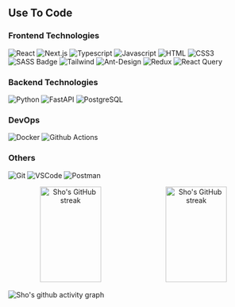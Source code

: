 ## Use To Code
### Frontend Technologies

![React](https://img.shields.io/badge/-React-61DBFB?style=for-the-badge&labelColor=black&logo=react&logoColor=61DBFB)
![Next.js](https://img.shields.io/badge/next.js-000000?style=for-the-badge&logo=nextdotjs&logoColor=white)
![Typescript](https://img.shields.io/badge/Typescript-007acc?style=for-the-badge&labelColor=black&logo=typescript&logoColor=007acc)
![Javascript](https://img.shields.io/badge/Javascript-F0DB4F?style=for-the-badge&labelColor=black&logo=javascript&logoColor=F0DB4F)
![HTML](https://img.shields.io/badge/HTML5-E34F26?style=for-the-badge&logo=html5&logoColor=white)
![CSS3](https://img.shields.io/badge/CSS3-1572B6?style=for-the-badge&logo=css3&logoColor=white)
![SASS Badge](https://img.shields.io/badge/Scss-CC6699?style=for-the-badge&logo=sass&logoColor=white)
![Tailwind](https://img.shields.io/badge/Tailwind_CSS-092749?style=for-the-badge&logo=tailwindcss&logoColor=06B6D4&labelColor=000000)
![Ant-Design](https://img.shields.io/badge/AntDesign-0170FE?style=for-the-badge&logo=antdesign&logoColor=white)
![Redux](https://img.shields.io/badge/Redux-593D88?style=for-the-badge&logo=redux&logoColor=white)
![React Query](https://img.shields.io/badge/-React_Query-FF4154?style=for-the-badge&logo=react%20query&logoColor=white)

### Backend Technologies

![Python](https://img.shields.io/badge/Python-3776AB?style=for-the-badge&logo=python&logoColor=white)
![FastAPI](https://img.shields.io/badge/FastAPI-009688?style=for-the-badge&logo=fastapi&logoColor=white)
![PostgreSQL](https://img.shields.io/badge/PostgreSQL-4169E1?style=for-the-badge&logo=postgresql&logoColor=white)


### DevOps

![Docker](https://img.shields.io/badge/Docker-2496ED?style=for-the-badge&logo=docker&logoColor=white)
![Github Actions](https://img.shields.io/badge/Github%20Actions-2088FF?style=for-the-badge&logo=githubactions&logoColor=white)

### Others

![Git](https://img.shields.io/badge/Git-F05032?style=for-the-badge&logo=git&logoColor=white)
![VSCode](https://img.shields.io/badge/Visual_Studio-0078d7?style=for-the-badge&logo=visual%20studio&logoColor=white)
![Postman](https://img.shields.io/badge/Postman-FF6C37?style=for-the-badge&logo=postman&logoColor=white)


<p align="center">
  <img src="https://github-readme-stats.vercel.app/api/top-langs/?username=Doiverson&theme=gruvbox&layout=compact&langs_count=4&hide=php" height="192px" width="49.5%" alt="Sho's GitHub streak"/>
  <img src="https://github-readme-streak-stats.herokuapp.com?user=Doiverson&theme=gruvbox" height="192px" width="49.5%" alt="Sho's GitHub streak"/>
</p>


![Sho's github activity graph](https://github-readme-activity-graph.vercel.app/graph?username=Doiverson&bg_color=282828&color=ffffff&line=fabd2e&point=ffffff&area=true&hide_border=true)
